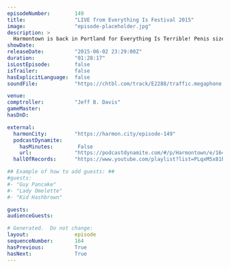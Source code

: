 ```yaml
---
episodeNumber:        149
title:                "LIVE from Everything Is Festival 2015"
image:                "episode-placeholder.jpg"
description: >
  Harmontown is back in Portland for Everything Is Terrible! Penis size is questioned and two well dressed audio members take the brunt of it, Dan is accused of sh*tting his pants and ends up revealing his balls. Watch the video at Harmontown.com/live!
showDate:             
releaseDate:          "2015-06-02 23:29:00Z"
duration:             "01:28:17"
isLostEpisode:        false
isTrailer:            false
hasExplicitLanguage:  false
soundFile:            "https://chtbl.com/track/E2288/traffic.megaphone.fm/STA9554704726.mp3?updated=1561763799"

venue:                
comptroller:          "Jeff B. Davis"
gameMaster:           
hasDnD:               

external:
  harmonCity:         "https://harmon.city/episode-149"
  podcastDynamite:
    hasMinutes:        False
    url:              "https://podcastdynamite.com/#/p/Harmontown/e/164/149"
  hallOfRecords:      "https://www.youtube.com/playlist?list=PLqxM5x81hNOb4iA0NASSh1ARcWLf4Ar3C"

## Example of how to add guests: ##
#guests:
#- "Guy Pancake"
#- "Lady Omelette"
#- "Kid Hashbrown"

guests:
audienceGuests:

# Generated.  Do not change:
layout:               episode
sequenceNumber:       164
hasPrevious:          True
hasNext:              True
---
```


<!-- The episode description will be rendered here -->
<!-- Add your content below here -->

